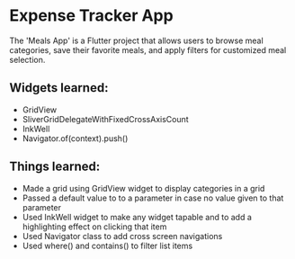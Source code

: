 # Expense Tracker App

The 'Meals App' is a Flutter project that allows users to browse meal categories, save their favorite meals, and apply filters for customized meal selection.

## Widgets learned:

- GridView
- SliverGridDelegateWithFixedCrossAxisCount
- InkWell
- Navigator.of(context).push()

## Things learned:

- Made a grid using GridView widget to display categories in a grid
- Passed a default value to to a parameter in case no value given to that parameter
- Used InkWell widget to make any widget tapable and to add a highlighting effect on clicking that item
- Used Navigator class to add cross screen navigations
- Used where() and contains() to filter list items
